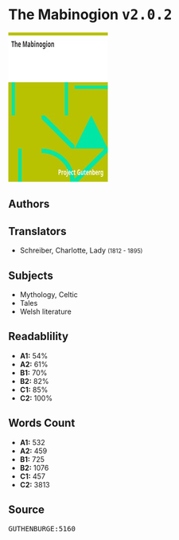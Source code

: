 # The Mabinogion <kbd>v2.0.2</kbd>

![](./cover.medium.jpg "")

## Authors



## Translators


 - Schreiber, Charlotte, Lady <small>(1812 - 1895)</small>

## Subjects


 - Mythology, Celtic
 - Tales
 - Welsh literature

## Readablility


 - **A1:** 54%
 - **A2:** 61%
 - **B1:** 70%
 - **B2:** 82%
 - **C1:** 85%
 - **C2:** 100%

## Words Count


 - **A1:** 532
 - **A2:** 459
 - **B1:** 725
 - **B2:** 1076
 - **C1:** 457
 - **C2:** 3813

## Source


<kbd>GUTHENBURGE:5160</kbd>

